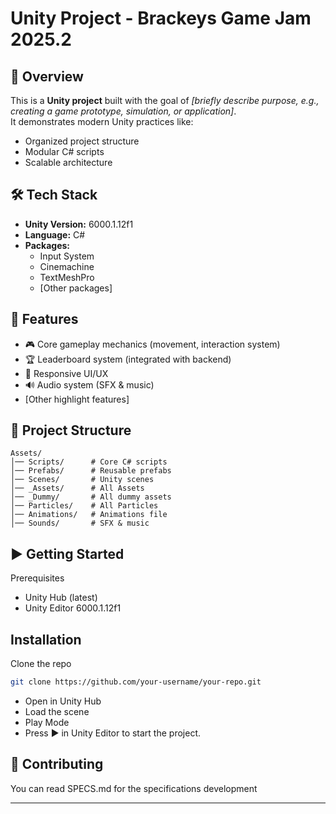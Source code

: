 # Unity Project - Brackeys Game Jam 2025.2

## 📖 Overview
This is a **Unity project** built with the goal of *[briefly describe purpose, e.g., creating a game prototype, simulation, or application]*.  
It demonstrates modern Unity practices like:

- Organized project structure  
- Modular C# scripts  
- Scalable architecture  

## 🛠️ Tech Stack
- **Unity Version:** 6000.1.12f1 
- **Language:** C#  
- **Packages:**  
  - Input System  
  - Cinemachine  
  - TextMeshPro  
  - [Other packages]  

## 🚀 Features
- 🎮 Core gameplay mechanics (movement, interaction system)  
- 🏆 Leaderboard system (integrated with backend)  
- 🎨 Responsive UI/UX  
- 🔊 Audio system (SFX & music)  
- [Other highlight features]  

## 📂 Project Structure
```plaintext
Assets/
│── Scripts/      # Core C# scripts
│── Prefabs/      # Reusable prefabs
│── Scenes/       # Unity scenes
│── _Assets/      # All Assets
│── _Dummy/       # All dummy assets
│── Particles/    # All Particles
│── Animations/   # Animations file
│── Sounds/       # SFX & music
```
## ▶️ Getting Started
Prerequisites
- Unity Hub (latest)
- Unity Editor 6000.1.12f1

## Installation
Clone the repo
```bash
git clone https://github.com/your-username/your-repo.git
```
- Open in Unity Hub
- Load the scene
- Play Mode
- Press ▶ in Unity Editor to start the project.

## 🤝 Contributing
You can read SPECS.md for the specifications development

---
